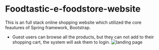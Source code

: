 # Foodtastic-e-foodstore-website

This is an full stack online shopping website which utilized the core feautures of Spring framework, Bootstrap. 
- Guest users can browse all the products, but they can not add to their shopping cart, the system will ask them to login.
![landing page](https://github.com/OliviaLiyuanWei/Foodtastic-e-foodstore-website/blob/master/img-capture/foodtastic1.JPG)
